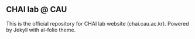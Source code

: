 ## CHAI lab @ CAU

This is the official repository for CHAI lab website (chai.cau.ac.kr).
Powered by Jekyll with al-folio theme.